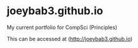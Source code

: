 # joeybab3.github.io
My current portfolio for CompSci (Principles)

This can be accessed at (http://joeybab3.github.io)
